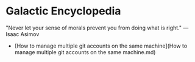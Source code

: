 # Galactic Encyclopedia
"Never let your sense of morals prevent you from doing what is right." ― Isaac Asimov

* [How to manage multiple git accounts on the same machine](How to manage multiple git accounts on the same machine.md)
